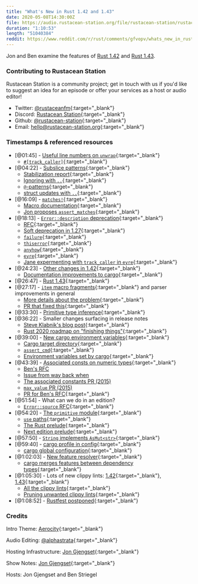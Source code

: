 ```yaml
---
title: "What's New in Rust 1.42 and 1.43"
date: 2020-05-08T14:30:00Z
file: https://audio.rustacean-station.org/file/rustacean-station/rustacean-station-e014-rust-1.42-1.43.mp3
duration: "1:10:53"
length: "51040384"
reddit: https://www.reddit.com/r/rust/comments/gfvopv/whats_new_in_rust_142_143_rustacean_station/
---
```


Jon and Ben examine the features of [Rust 1.42] and [Rust 1.43].

[Rust 1.42]: https://blog.rust-lang.org/2020/03/12/Rust-1.42.html
[Rust 1.43]: https://blog.rust-lang.org/2020/04/23/Rust-1.43.0.html

<!--
The episode introduction goes here.
The first paragraph should ideally be short, and is used in various
places as a "short description" for the episode. Any subsequent
paragraphs show up as "expanded description".
-->

### Contributing to Rustacean Station

<!-- You can probably leave this as-is -->

Rustacean Station is a community project; get in touch with us if you'd like to suggest an idea for an episode or offer your services as a host or audio editor!

 - Twitter: [@rustaceanfm](https://twitter.com/rustaceanfm){:target="_blank"}
 - Discord: [Rustacean Station](https://discord.gg/cHc3Gyc){:target="_blank"}
 - Github: [@rustacean-station](https://github.com/rustacean-station/){:target="_blank"}
 - Email: [hello@rustacean-station.org](mailto:hello@rustacean-station.org){:target="_blank"}

### Timestamps & referenced resources

 - [@01:45] - [Useful line numbers on `unwrap`](https://blog.rust-lang.org/2020/03/12/Rust-1.42.html#useful-line-numbers-in-option-and-result-panic-messages){:target="_blank"}
   - [`#[track_caller]`](https://github.com/rust-lang/rust/issues/47809){:target="_blank"}
 - [@04:22] - [Subslice patterns](https://blog.rust-lang.org/2020/03/12/Rust-1.42.html#subslice-patterns){:target="_blank"}
   - [Stabilization report](https://github.com/rust-lang/rust/pull/67712/){:target="_blank"}
   - [Ignoring with `..`](https://doc.rust-lang.org/book/ch18-03-pattern-syntax.html#ignoring-remaining-parts-of-a-value-with-){:target="_blank"}
   - [`@`-patterns](https://doc.rust-lang.org/book/ch18-03-pattern-syntax.html#-bindings){:target="_blank"}
   - [struct updates with `..`](https://doc.rust-lang.org/book/ch05-01-defining-structs.html#creating-instances-from-other-instances-with-struct-update-syntax){:target="_blank"}
 - [@16:09] - [`matches!`](https://blog.rust-lang.org/2020/03/12/Rust-1.42.html#matches){:target="_blank"}
   - [Macro documentation](https://doc.rust-lang.org/stable/std/macro.matches.html){:target="_blank"}
   - [Jon proposes `assert_matches`](https://github.com/rust-lang/rust/issues/65721#issuecomment-566158398){:target="_blank"}
 - [@18:13] - [`Error::description` deprecation](https://blog.rust-lang.org/2020/03/12/Rust-1.42.html#errordescription-is-deprecated){:target="_blank"}
   - [RFC](https://rust-lang.github.io/rfcs/2504-fix-error.html){:target="_blank"}
   - [Soft deprecation in 1.27](https://github.com/rust-lang/rust/pull/50163){:target="_blank"}
   - [`failure`](https://crates.io/crates/failure){:target="_blank"}
   - [`thiserror`](https://crates.io/crates/thiserror){:target="_blank"}
   - [`anyhow`](https://crates.io/crates/anyhow){:target="_blank"}
   - [`eyre`](https://crates.io/crates/eyre){:target="_blank"}
   - [Jane expermenting with `track_caller` in `eyre`](https://twitter.com/yaahc_/status/1253771822920634369){:target="_blank"}
 - [@24:23] - [Other changes in 1.42](https://blog.rust-lang.org/2020/03/12/Rust-1.42.html#other-changes){:target="_blank"}
   - [Documentation improvements to cargo](https://github.com/rust-lang/cargo/pull/7733){:target="_blank"}
 - [@26:47] - [Rust 1.43](https://blog.rust-lang.org/2020/04/23/Rust-1.43.0.html){:target="_blank"}
 - [@27:17] - [`item` macro fragments](https://blog.rust-lang.org/2020/04/23/Rust-1.43.0.html#item-fragments){:target="_blank"} and parser improvements in general
   - [More details about the problem](https://github.com/rust-lang/rust/issues/48137){:target="_blank"}
   - [PR that fixed this](https://github.com/rust-lang/rust/pull/69366){:target="_blank"}
 - [@33:30] - [Primitive type inference](https://blog.rust-lang.org/2020/04/23/Rust-1.43.0.html#type-inference-around-primitives){:target="_blank"}
 - [@36:22] - Smaller changes surfacing in release notes
   - [Steve Klabnik's blog post](https://words.steveklabnik.com/how-often-does-rust-change){:target="_blank"}
   - [Rust 2020 roadmap on "finishing things"](https://github.com/rust-lang/rfcs/blob/master/text/2857-roadmap-2020.md#follow-through-with-in-progress-designs-and-efforts){:target="_blank"}
 - [@39:00] - [New cargo environment variables](https://blog.rust-lang.org/2020/04/23/Rust-1.43.0.html#new-cargo-environment-variable-for-tests){:target="_blank"}
   - [Cargo target directory](https://doc.rust-lang.org/cargo/reference/config.html#buildtarget-dir){:target="_blank"}
   - [`assert_cmd`](https://crates.io/crates/assert_cmd){:target="_blank"}
   - [Environment variables set by cargo](https://doc.rust-lang.org/nightly/cargo/reference/environment-variables.html#environment-variables-cargo-sets-for-crates){:target="_blank"}
 - [@43:39] - [Associated consts on numeric types](https://blog.rust-lang.org/2020/04/23/Rust-1.43.0.html#library-changes){:target="_blank"}
   - [Ben's RFC](https://github.com/rust-lang/rfcs/pull/2700)
   - [Issue from way back when](https://github.com/rust-lang/rfcs/issues/1099)
   - [The associated constants PR (2015)](https://github.com/rust-lang/rust/pull/23606)
   - [`max_value` PR (2015)](https://github.com/rust-lang/rust/pull/23947)
   - [PR for Ben's RFC](https://github.com/rust-lang/rust/pull/68952/){:target="_blank"}
 - [@51:54] - What can we do in an edition?
   - [`Error::source` RFC](https://rust-lang.github.io/rfcs/2504-fix-error.html){:target="_blank"}
 - [@54:20] - [The `primitive` module](https://doc.rust-lang.org/std/primitive/index.html){:target="_blank"}
   - [`use` paths](https://doc.rust-lang.org/reference/items/use-declarations.html#use-paths){:target="_blank"}
   - [The Rust prelude](https://doc.rust-lang.org/std/prelude/index.html){:target="_blank"}
   - [Next edition prelude](https://github.com/rust-lang/rust/issues/65512){:target="_blank"}
 - [@57:50] - [`String` implements `AsMut<str>`](https://github.com/rust-lang/rust/pull/68742/){:target="_blank"}
 - [@59:40] - [cargo profile in config](https://doc.rust-lang.org/nightly/cargo/reference/config.html#profile){:target="_blank"}
   - [cargo global configuration](https://doc.rust-lang.org/nightly/cargo/reference/config.html){:target="_blank"}
 - [@1:02:03] - [New feature resolver](https://github.com/rust-lang/cargo/pull/7820){:target="_blank"}
   - [cargo merges features between dependency types](https://github.com/rust-lang/cargo/issues/4866){:target="_blank"}
 - [@1:05:30] - Lots of new clippy lints: [1.42](https://github.com/rust-lang/rust-clippy/blob/master/CHANGELOG.md#rust-142){:target="_blank"}, [1.43](https://github.com/rust-lang/rust-clippy/blob/master/CHANGELOG.md#rust-143){:target="_blank"}
   - [All the clippy lints](https://rust-lang.github.io/rust-clippy/master/index.html){:target="_blank"}
   - [Pruning unwanted clippy lints](https://github.com/rust-lang/rust-clippy/issues/5418){:target="_blank"}
 - [@1:08:52] - [Rustfest postponed](https://blog.rustfest.eu/postponing-rustfest-nl){:target="_blank"}

### Credits

Intro Theme: [Aerocity](https://twitter.com/AerocityMusic){:target="_blank"}

Audio Editing: [@alphastrata](https://twitter.com/alphastrata){:target="_blank"}

Hosting Infrastructure: [Jon Gjengset](https://twitter.com/jonhoo/){:target="_blank"}

Show Notes: [Jon Gjengset](https://twitter.com/jonhoo/){:target="_blank"}

Hosts: Jon Gjengset and Ben Striegel
